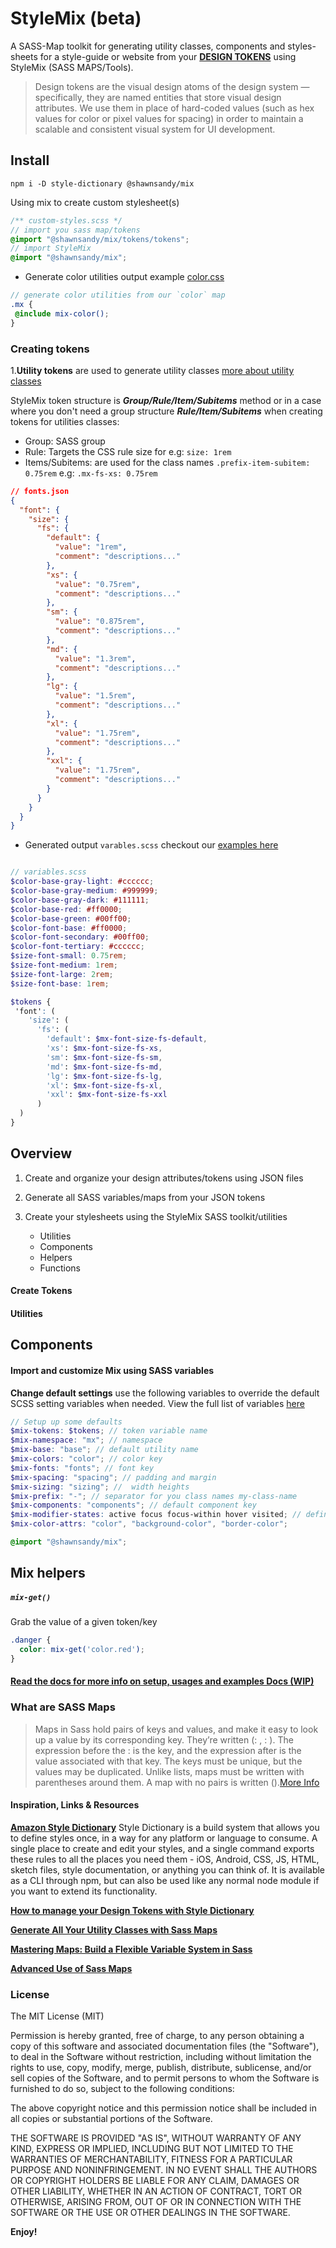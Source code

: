 # StyleMix (beta)

A SASS-Map toolkit for generating utility classes, components and styles-sheets for a style-guide or website from your **[DESIGN TOKENS](https://www.lightningdesignsystem.com/design-tokens)** using StyleMix (SASS MAPS/Tools).

> Design tokens are the visual design atoms of the design system — specifically, they are named entities that store visual design attributes. We use them in place of hard-coded values (such as hex values for color or pixel values for spacing) in order to maintain a scalable and consistent visual system for UI development.

## Install

```
npm i -D style-dictionary @shawnsandy/mix
```

Using mix to create custom stylesheet(s)

``` scss
/** custom-styles.scss */
// import you sass map/tokens
@import "@shawnsandy/mix/tokens/tokens";
// import StyleMix
@import "@shawnsandy/mix";
```

* Generate color utilities output example [color.css]('./dist/color.css')

``` scss
// generate color utilities from our `color` map
.mx {
 @include mix-color();
}
```

### Creating tokens

1.**Utility tokens** are used to generate utility classes [more about utility classes](https://blog.mariano.io/css-utility-classes-how-to-use-them-effectively-d61ee00dad2d)

StyleMix token structure is ***Group/Rule/Item/Subitems*** method or in a case where you don't need a group structure ***Rule/Item/Subitems*** when creating tokens for utilities classes:

* Group: SASS group
* Rule: Targets the CSS rule size for e.g: `size: 1rem`
* Items/Subitems: are used for the class names `.prefix-item-subitem: 0.75rem` e.g: `.mx-fs-xs: 0.75rem`

``` json
// fonts.json
{
  "font": {
    "size": {
      "fs": {
        "default": {
          "value": "1rem",
          "comment": "descriptions..."
        },
        "xs": {
          "value": "0.75rem",
          "comment": "descriptions..."
        },
        "sm": {
          "value": "0.875rem",
          "comment": "descriptions..."
        },
        "md": {
          "value": "1.3rem",
          "comment": "descriptions..."
        },
        "lg": {
          "value": "1.5rem",
          "comment": "descriptions..."
        },
        "xl": {
          "value": "1.75rem",
          "comment": "descriptions..."
        },
        "xxl": {
          "value": "1.75rem",
          "comment": "descriptions..."
        }
      }
    }
  }
}

```

* Generated output `varables.scss` checkout our  [examples here](./tokens/_tokens.scss)

``` scss

// variables.scss
$color-base-gray-light: #cccccc;
$color-base-gray-medium: #999999;
$color-base-gray-dark: #111111;
$color-base-red: #ff0000;
$color-base-green: #00ff00;
$color-font-base: #ff0000;
$color-font-secondary: #00ff00;
$color-font-tertiary: #cccccc;
$size-font-small: 0.75rem;
$size-font-medium: 1rem;
$size-font-large: 2rem;
$size-font-base: 1rem;

$tokens {
 'font': (
    'size': (
      'fs': (
        'default': $mx-font-size-fs-default,
        'xs': $mx-font-size-fs-xs,
        'sm': $mx-font-size-fs-sm,
        'md': $mx-font-size-fs-md,
        'lg': $mx-font-size-fs-lg,
        'xl': $mx-font-size-fs-xl,
        'xxl': $mx-font-size-fs-xxl
      )
  )
}

```

## Overview

1. Create and organize your design attributes/tokens using JSON files
2. Generate all SASS variables/maps from your JSON tokens
3. Create your stylesheets using the StyleMix SASS toolkit/utilities

   - Utilities
   - Components
   - Helpers
   - Functions

#### Create Tokens

#### Utilities

## Components

#### Import and customize Mix using SASS variables

**Change default settings** use the following variables to override the  default SCSS setting variables when needed. View the full list of variables [here](./tokens/_tokens.scss)

``` scss
// Setup up some defaults
$mix-tokens: $tokens; // token variable name
$mix-namespace: "mx"; // namespace
$mix-base: "base"; // default utility name
$mix-colors: "color"; // color key
$mix-fonts: "fonts"; // font key
$mix-spacing: "spacing"; // padding and margin
$mix-sizing: "sizing"; //  width heights
$mix-prefix: "-"; // separator for you class names my-class-name
$mix-components: "components"; // default component key
$mix-modifier-states: active focus focus-within hover visited; // define the states that you use
$mix-color-attrs: "color", "background-color", "border-color";

@import "@shawnsandy/mix";

```

## Mix helpers

##### `mix-get()`

Grab the value of a given token/key

``` scss
.danger {
  color: mix-get('color.red');
}
```

#### [Read the docs for more info on setup, usages and examples Docs (WIP)](./docs)

### What are SASS Maps

> Maps in Sass hold pairs of keys and values, and make it easy to look up a value by its corresponding key. They’re written (<expression>: <expression>, <expression>: <expression>). The expression before the : is the key, and the expression after is the value associated with that key. The keys must be unique, but the values may be duplicated. Unlike lists, maps must be written with parentheses around them. A map with no pairs is written ().[More Info]([https://link](https://sass-lang.com/documentation/values/maps))

#### Inspiration, Links & Resources

**[Amazon Style Dictionary](https://amzn.github.io/style-dictionary/#/?id=style-dictionary)**
Style Dictionary is a build system that allows you to define styles once, in a way for any platform or language to consume. A single place to create and edit your styles, and a single command exports these rules to all the places you need them - iOS, Android, CSS, JS, HTML, sketch files, style documentation, or anything you can think of. It is available as a CLI through npm, but can also be used like any normal node module if you want to extend its functionality.

**[How to manage your Design Tokens with Style Dictionary](https://medium.com/@didoo/how-to-manage-your-design-tokens-with-style-dictionary-98c795b938aa)**

**[Generate All Your Utility Classes with Sass Maps](https://frontstuff.io/generate-all-your-utility-classes-with-sass-maps)**

**[Mastering Maps: Build a Flexible Variable System in Sass](https://www.viget.com/articles/maps-math-and-magic-build-a-flexible-variable-system-in-sass/)**

**[Advanced Use of Sass Maps]([https://link](https://itnext.io/advanced-use-of-sass-maps-bd5a47ca0d1a))**

### License

The MIT License (MIT)

Permission is hereby granted, free of charge, to any person obtaining a copy of this software and associated documentation files (the "Software"), to deal in the Software without restriction, including without limitation the rights to use, copy, modify, merge, publish, distribute, sublicense, and/or sell copies of the Software, and to permit persons to whom the Software is furnished to do so, subject to the following conditions:

The above copyright notice and this permission notice shall be included in all copies or substantial portions of the Software.

THE SOFTWARE IS PROVIDED "AS IS", WITHOUT WARRANTY OF ANY KIND, EXPRESS OR IMPLIED, INCLUDING BUT NOT LIMITED TO THE WARRANTIES OF MERCHANTABILITY, FITNESS FOR A PARTICULAR PURPOSE AND NONINFRINGEMENT. IN NO EVENT SHALL THE AUTHORS OR COPYRIGHT HOLDERS BE LIABLE FOR ANY CLAIM, DAMAGES OR OTHER LIABILITY, WHETHER IN AN ACTION OF CONTRACT, TORT OR OTHERWISE, ARISING FROM, OUT OF OR IN CONNECTION WITH THE SOFTWARE OR THE USE OR OTHER DEALINGS IN THE SOFTWARE.

**Enjoy!**

